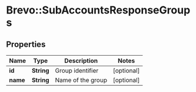 # Brevo::SubAccountsResponseGroups

## Properties
Name | Type | Description | Notes
------------ | ------------- | ------------- | -------------
**id** | **String** | Group identifier | [optional] 
**name** | **String** | Name of the group | [optional] 


